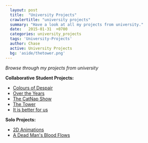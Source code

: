 ```yaml
---
  layout: post
  title:  "University Projects"
  crawlertitle: "university projects"
  summary: "Have a look at all my projects from university."
  date:   2015-01-31  +0700
  categories: university_projects
  tags: 'University-Projects'
  author: Chase
  active: University Projects
  bg: 'aside/thetower.png'
---
```

*Browse through my projects from university*

  **Collaborative Student Projects:**
  * [Colours of Despair](https://chasethehunter.github.io/uni_projects/colors-of-despair/)
  * [Over the Years](https://chasethehunter.github.io/uni_projects/over-the-years/)
  * [The CatNap Show](https://chasethehunter.github.io/uni_projects/cat-nap-show/)
  * [The Tower](https://chasethehunter.github.io/uni_projects/the-tower/)
  * [It is better for us](https://chasethehunter.github.io/uni_projects/it-is-better-for-us/)
  
  
  **Solo Projects:**
  * [2D Animations](https://chasethehunter.github.io/uni_projects/2D-Animations/)
  * [A Dead Man's Blood Flows](https://chasethehunter.github.io/uni_projects/freestyle-week/)

